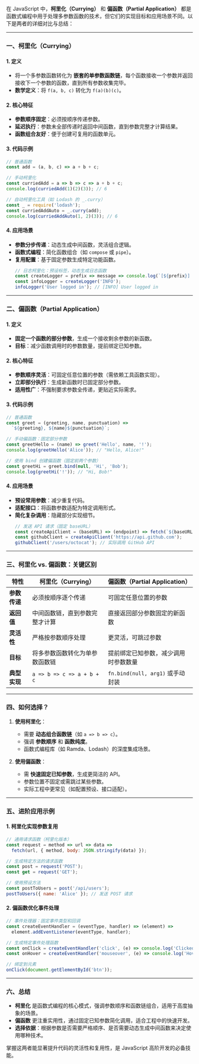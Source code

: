 在 JavaScript 中，**柯里化（Currying）** 和 **偏函数（Partial Application）** 都是函数式编程中用于处理多参数函数的技术，但它们的实现目标和应用场景不同。以下是两者的详细对比与总结：

---

### 一、柯里化（Currying）
#### 1. 定义
   - 将一个多参数函数转化为 **嵌套的单参数函数链**，每个函数接收一个参数并返回接收下一个参数的函数，直到所有参数收集完毕。
   - **数学定义**：将 `f(a, b, c)` 转化为 `f(a)(b)(c)`。

#### 2. 核心特征
   - **参数顺序固定**：必须按顺序传递参数。
   - **延迟执行**：参数未全部传递时返回中间函数，直到参数完整才计算结果。
   - **函数组合友好**：便于创建可复用的函数单元。

#### 3. 代码示例
   ```javascript
   // 普通函数
   const add = (a, b, c) => a + b + c;

   // 手动柯里化
   const curriedAdd = a => b => c => a + b + c;
   console.log(curriedAdd(1)(2)(3)); // 6

   // 自动柯里化工具（如 Lodash 的 _.curry）
   const _ = require('lodash');
   const curriedAddAuto = _.curry(add);
   console.log(curriedAddAuto(1, 2)(3)); // 6
   ```

#### 4. 应用场景
   - **参数分步传递**：动态生成中间函数，灵活组合逻辑。
   - **函数式编程**：简化函数组合（如 `compose` 或 `pipe`）。
   - **复用配置**：基于固定参数生成特定功能函数。
     ```javascript
     // 日志柯里化：预设标签，动态生成日志函数
     const createLogger = prefix => message => console.log(`[${prefix}] ${message}`);
     const infoLogger = createLogger('INFO');
     infoLogger('User logged in'); // [INFO] User logged in
     ```

---

### 二、偏函数（Partial Application）
#### 1. 定义
   - **固定一个函数的部分参数**，生成一个接收剩余参数的新函数。
   - **目标**：减少函数调用时的参数数量，提前绑定已知参数。

#### 2. 核心特征
   - **参数顺序灵活**：可固定任意位置的参数（需依赖工具函数实现）。
   - **立即部分执行**：生成新函数时已固定部分参数。
   - **适用性广**：不强制要求参数全传递，更贴近实际需求。

#### 3. 代码示例
   ```javascript
   // 普通函数
   const greet = (greeting, name, punctuation) => 
     `${greeting}, ${name}${punctuation}`;

   // 手动偏函数：固定部分参数
   const greetHello = (name) => greet('Hello', name, '!');
   console.log(greetHello('Alice')); // "Hello, Alice!"

   // 使用 bind 创建偏函数（固定前两个参数）
   const greetHi = greet.bind(null, 'Hi', 'Bob');
   console.log(greetHi('!')); // "Hi, Bob!"
   ```

#### 4. 应用场景
   - **预设常用参数**：减少重复代码。
   - **适配接口**：将函数参数适配为特定调用形式。
   - **简化复杂调用**：隐藏部分实现细节。
     ```javascript
     // 发送 API 请求（固定 baseURL）
     const createApiClient = (baseURL) => (endpoint) => fetch(`${baseURL}${endpoint}`);
     const githubClient = createApiClient('https://api.github.com');
     githubClient('/users/octocat'); // 实际调用 GitHub API
     ```

---

### 三、柯里化 vs. 偏函数：关键区别

| **特性**         | 柯里化（Currying）                 | 偏函数（Partial Application）         |
|------------------|------------------------------------|---------------------------------------|
| **参数传递**     | 必须按顺序逐个传递                 | 可固定任意位置的参数                  |
| **返回值**       | 中间函数链，直到参数完整才计算     | 直接返回部分参数固定的新函数          |
| **灵活性**       | 严格按参数顺序处理                 | 更灵活，可跳过参数                    |
| **目标**         | 将多参数函数转化为单参数函数链     | 提前绑定已知参数，减少调用时参数数量  |
| **典型实现**     | `a => b => c => a + b + c`        | `fn.bind(null, arg1)` 或手动封装      |

---

### 四、如何选择？
1. **使用柯里化**：
   - 需要 **动态组合函数链**（如 `a => b => c`）。
   - 强调 **参数顺序** 和 **函数纯度**。
   - 函数式编程库（如 Ramda、Lodash）的深度集成场景。

2. **使用偏函数**：
   - 需 **快速固定已知参数**，生成更简洁的 API。
   - 参数位置不固定或需跳过某些参数。
   - 实际工程中更常见（如配置预设、接口适配）。

---

### 五、进阶应用示例
#### 1. 柯里化实现参数复用
   ```javascript
   // 通用请求函数（柯里化版本）
   const request = method => url => data => 
     fetch(url, { method, body: JSON.stringify(data) });
   
   // 生成特定方法的请求函数
   const post = request('POST');
   const get = request('GET');
   
   // 使用预设方法
   const postToUsers = post('/api/users');
   postToUsers({ name: 'Alice' }); // 发送 POST 请求
   ```

#### 2. 偏函数优化事件处理
   ```javascript
   // 事件处理器：固定事件类型和回调
   const createEventHandler = (eventType, handler) => (element) => 
     element.addEventListener(eventType, handler);
   
   // 生成特定事件处理函数
   const onClick = createEventHandler('click', (e) => console.log('Clicked!'));
   const onHover = createEventHandler('mouseover', (e) => console.log('Hovered!'));
   
   // 绑定到元素
   onClick(document.getElementById('btn'));
   ```

---

### 六、总结
- **柯里化** 是函数式编程的核心模式，强调参数顺序和函数链组合，适用于高度抽象的场景。
- **偏函数** 更注重实用性，通过固定已知参数简化调用，适合工程中的快速开发。
- **选择依据**：根据参数是否需要严格顺序、是否需要动态生成中间函数来决定使用哪种技术。

掌握这两者能显著提升代码的灵活性和复用性，是 JavaScript 高阶开发的必备技能。
